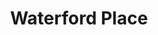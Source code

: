 ---
title: Waterford Place
phone: (408) 335-0155
website: http://www.essexapartmenthomes.com/apartment/waterford-place-san-jose-ca-4p05i6585075
management: 
location: "San Jose"
tags: []
---